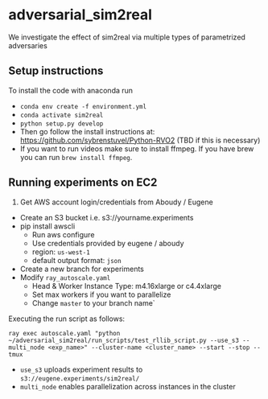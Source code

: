 # adversarial_sim2real
We investigate the effect of sim2real via multiple types of parametrized adversaries

## Setup instructions
To install the code with anaconda run 
- `conda env create -f environment.yml`
- `conda activate sim2real`
- `python setup.py develop` 
- Then go follow the install instructions at: https://github.com/sybrenstuvel/Python-RVO2 (TBD if this is necessary)
- If you want to run videos make sure to install ffmpeg. If you have brew you can run `brew install ffmpeg`.

## Running experiments on EC2
1. Get AWS account login/credentials from Aboudy / Eugene
- Create an S3 bucket i.e. s3://yourname.experiments
- pip install awscli
    - Run aws configure
    - Use credentials provided by eugene / aboudy
    - region: `us-west-1`
    - default output format: `json`
- Create a new branch for experiments
- Modify `ray_autoscale.yaml`
    - Head & Worker Instance Type: m4.16xlarge or c4.4xlarge
    - Set max workers if you want to parallelize
    - Change `master` to your branch name`

Executing the run script as follows:

`ray exec autoscale.yaml "python ~/adversarial_sim2real/run_scripts/test_rllib_script.py --use_s3 --multi_node <exp_name>" --cluster-name <cluster_name> --start --stop --tmux`

- `use_s3` uploads experiment results to `s3://eugene.experiments/sim2real/`
- `multi_node` enables parallelization across instances in the cluster
